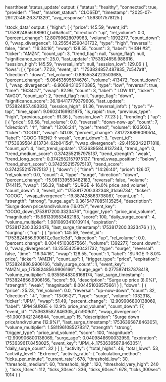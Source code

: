 hearthbeat 'status_update' output:
{
  "status": "healthy",
  "connected": true,
  "provider": "Test",
  "market_status": "CLOSED",
  "timestamp": "2025-07-29T20:46:26.371329",
  "avg_response": 1.593017578125
}


'stock_data' output:
{
  "highs": [
    {
      "price": 145.59,
      "event_id": "1753824856.989617_bd6a9ccf",
      "direction": "up",
      "rel_volume": 0.0,
      "percent_change": 12.80799628079963,
      "volume": 1392277,
      "count_down": 0,
      "vwap_divergence": 13.255542590431732,
      "type": "high",
      "reversal": false,
      "time": "16:34:16",
      "vwap": 128.55,
      "count": 3,
      "label": "HIGH #3",
      "ticker": "AMZN",
      "count_up": 3,
      "trend_flag": null,
      "surge_flag": null,
      "significance_score": 25.0,
      "last_update": 1753824856.988616,
      "session_high": 145.59,
      "reversal_info": null,
      "session_low": 129.06
    }
  ],
  "lows": [
    {
      "price": 77.23,
      "event_id": "1753824857.487835_7c547a1f",
      "direction": "down",
      "rel_volume": 0.8955534223503685,
      "percent_change": -5.064535955746761,
      "volume": 413472,
      "count_down": 1,
      "vwap_divergence": -6.906943105110885,
      "type": "low",
      "reversal": true,
      "time": "16:34:17",
      "vwap": 82.96,
      "count": 3,
      "label": " LOW #1",
      "ticker": "AVGO",
      "count_up": 2,
      "trend_flag": null,
      "surge_flag": "down",
      "significance_score": 36.194417779379606,
      "last_update": 1753824857.483833,
      "session_high": 91.36,
      "reversal_info": {
        "type": "V-top",
        "time_span": 9.06024169921875,
        "is_rapid": true,
        "previous_type": "high",
        "previous_price": 91.36
      },
      "session_low": 77.23
    }
  ],
  "trending": {
    "up": [
      {
        "price": 99.58,
        "rel_volume": 0.0,
        "reversal": "down-now-up",
        "count": 7,
        "direction": "↑",
        "time": "13:06:24",
        "type": "trend",
        "volume": 1035033,
        "ticker": "GOOG",
        "vwap": 141.08,
        "percent_change": 7.817236899090514,
        "label": "GOOG TREND ↑ weak",
        "count_down": 3,
        "event_id": "1753639584.813734_62b0415d",
        "vwap_divergence": -29.41593422171818,
        "count_up": 4,
        "last_trend_update": 1753639584.8137343,
        "trend_age": 0,
        "trend_medium_score": 0.3742552157975137,
        "trend_strength": "weak",
        "trend_long_score": 0.3742552157975137,
        "trend_vwap_position": "below",
        "trend_short_score": 0.3742552157975137,
        "trend_score": 0.3742552157975137
      }
    ],
    "down": [
      {
        "time": "14:26:40",
        "price": 126.07,
        "rel_volume": 0.0,
        "count": 4,
        "type": "surge",
        "direction": "down",
        "percent_change": -15.981339553482183,
        "reversal": false,
        "volume": 1744115,
        "vwap": 156.39,
        "label": "SURGE ↓ 16.0% price_and_volume",
        "count_down": 3,
        "event_id": "1753817200.332348_31da6734",
        "ticker": "GOOG",
        "vwap_divergence": -19.387428863738087,
        "count_up": 1,
        "strength": "strong",
        "surge_age": 0.36154770851135254,
        "description": "Surge down price/and/volume (16.0%)",
        "event_key": "GOOG_down_1753817200.3323476",
        "trigger_type": "price_and_volume",
        "magnitude": -15.981339553482183,
        "score": 100,
        "daily_surge_count": 4,
        "volume_multiplier": 1.9810893410109114,
        "expiration": 1753817230.3323476,
        "last_surge_timestamp": 1753817200.3323476
      }
    ]
  },
  "surging": {
    "up": [
      {
        "price": 145.59,
        "event_id": "1753824856.990617_e3ac7c3d",
        "direction": "up",
        "rel_volume": 0.0,
        "percent_change": 8.004451038575661,
        "volume": 1392277,
        "count_down": 0,
        "vwap_divergence": 13.255542590431732,
        "type": "surge",
        "reversal": false,
        "time": "16:34:16",
        "vwap": 128.55,
        "count": 1,
        "label": "SURGE ↑ 8.0% price",
        "ticker": "AMZN",
        "count_up": 1,
        "trigger_type": "price",
        "expiration": 1753824886.9906166,
        "daily_surge_count": 1,
        "event_key": "AMZN_up_1753824856.9906166",
        "surge_age": 0.2775874137878418,
        "volume_multiplier": 0.9355848308168174,
        "last_surge_timestamp": 1753824856.9906166,
        "score": 50,
        "description": "Surge up price (8.0%)",
        "strength": "weak",
        "magnitude": 8.004451038575661
      }
    ],
    "down": [
      {
        "price": 25.23,
        "rel_volume": 0.0,
        "reversal": "up-now-down",
        "count": 32,
        "direction": "↓",
        "time": "13:06:27",
        "type": "surge",
        "volume": 1032318,
        "ticker": "JPM",
        "vwap": 51.49,
        "percent_change": -12.909906800138069,
        "label": "JPM SURGE ↓ 12.9% price_and_volume",
        "count_down": 17,
        "event_id": "1753639587.846305_47c909d1",
        "vwap_divergence": -51.00019421246844,
        "count_up": 15,
        "description": "Surge down price/and/volume (12.9%)",
        "last_surge_timestamp": 1753639587.8463051,
        "volume_multiplier": 1.5811961085278317,
        "strength": "strong",
        "trigger_type": "price_and_volume",
        "score": 100,
        "magnitude": -12.909906800138069,
        "surge_age": 0.0409848690032959,
        "expiration": 1753639617.8458025,
        "event_key": "JPM_↓_1753639587.8463051",
        "daily_surge_count": 32
      }
    ]
  },
  "activity": {
    "total_highs": 46,
    "total_lows": 53,
    "activity_level": "Extreme",
    "activity_ratio": {
      "calculation_method": "ticks_per_minute",
      "current_rate": 678,
      "threshold_low": 30,
      "threshold_medium": 60,
      "threshold_high": 120,
      "threshold_very_high": 240
    },
    "ticks_10sec": 112,
    "ticks_30sec": 336,
    "ticks_60sec": 678,
    "ticks_300sec": 1014
  }
}